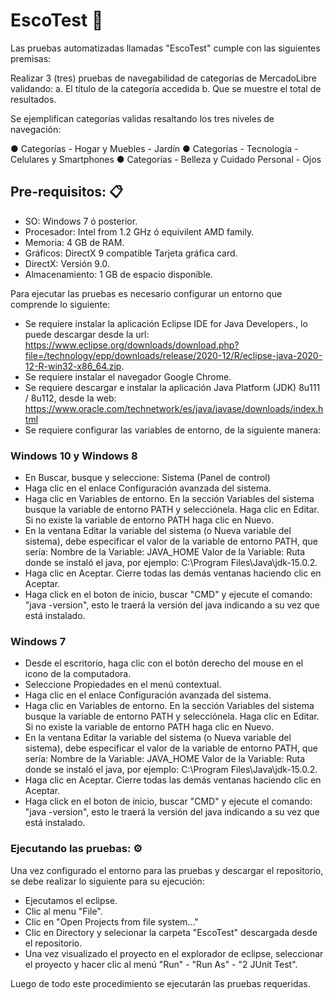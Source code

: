 
# EscoTest 📝
Las pruebas automatizadas llamadas "EscoTest" cumple con las siguientes premisas:

Realizar 3 (tres) pruebas de navegabilidad de categorías de MercadoLibre validando:
a.	El título de la categoría accedida
b.	Que se muestre el total de resultados. 

Se ejemplifican categorías validas resaltando los tres niveles de navegación:

●	Categorías - Hogar y Muebles - Jardín
●	Categorías - Tecnología - Celulares y Smartphones
●	Categorías - Belleza y Cuidado Personal - Ojos 

## Pre-requisitos: 📋

- SO: Windows 7 ó posterior.
- Procesador: Intel from 1.2 GHz ó equivilent AMD family.
- Memoria: 4 GB de RAM.
- Gráficos: DirectX 9 compatible Tarjeta gráfica card.
- DirectX: Versión 9.0.
- Almacenamiento: 1 GB de espacio disponible.

Para ejecutar las pruebas es necesario configurar un entorno que comprende lo siguiente:

- Se requiere instalar la aplicación Eclipse IDE for Java Developers., lo puede descargar desde la url: https://www.eclipse.org/downloads/download.php?file=/technology/epp/downloads/release/2020-12/R/eclipse-java-2020-12-R-win32-x86_64.zip.
- Se requiere instalar el navegador Google Chrome.
- Se requiere descargar e instalar la aplicación Java Platform (JDK) 8u111 / 8u112, desde la web: https://www.oracle.com/technetwork/es/java/javase/downloads/index.html
- Se requiere configurar las variables de entorno, de la siguiente manera:

### Windows 10 y Windows 8
- En Buscar, busque y seleccione: Sistema (Panel de control)
- Haga clic en el enlace Configuración avanzada del sistema.
- Haga clic en Variables de entorno. En la sección Variables del sistema busque la variable de entorno PATH y selecciónela. Haga clic en Editar. Si no existe la variable de entorno PATH haga clic en Nuevo.
- En la ventana Editar la variable del sistema (o Nueva variable del sistema), debe especificar el valor de la variable de entorno PATH, que sería:
	Nombre de la Variable: JAVA_HOME
	Valor de la Variable: Ruta donde se instaló el java, por ejemplo: C:\Program Files\Java\jdk-15.0.2.
- Haga clic en Aceptar. Cierre todas las demás ventanas haciendo clic en Aceptar.
- Haga click en el boton de inicio, buscar "CMD" y ejecute el comando: "java -version", esto le traerá la versión del java indicando a su vez que está instalado.

### Windows 7
- Desde el escritorio, haga clic con el botón derecho del mouse en el icono de la computadora.
- Seleccione Propiedades en el menú contextual.
- Haga clic en el enlace Configuración avanzada del sistema.
- Haga clic en Variables de entorno. En la sección Variables del sistema busque la variable de entorno PATH y selecciónela. Haga clic en Editar. Si no existe la variable de entorno PATH haga clic en Nuevo.
- En la ventana Editar la variable del sistema (o Nueva variable del sistema), debe especificar el valor de la variable de entorno PATH, que sería:
	Nombre de la Variable: JAVA_HOME
	Valor de la Variable: Ruta donde se instaló el java, por ejemplo: C:\Program Files\Java\jdk-15.0.2.
- Haga clic en Aceptar. Cierre todas las demás ventanas haciendo clic en Aceptar.
- Haga click en el boton de inicio, buscar "CMD" y ejecute el comando: "java -version", esto le traerá la versión del java indicando a su vez que está instalado.

### Ejecutando las pruebas: ⚙
Una vez configurado el entorno para las pruebas y descargar el repositorio, se debe realizar lo siguiente para su ejecución: 

- Ejecutamos el eclipse.
- Clic al menu "File".
- Clic en "Open Projects from file system..."
- Clic en Directory y selecionar la carpeta "EscoTest" descargada desde el repositorio.
- Una vez visualizado el proyecto en el explorador de eclipse, seleccionar el proyecto y hacer clic al menú "Run" - "Run As" - "2 JUnit Test".

Luego de todo este procedimiento se ejecutarán las pruebas requeridas.
